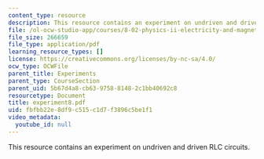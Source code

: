 ```yaml
---
content_type: resource
description: This resource contains an experiment on undriven and driven RLC circuits.
file: /ol-ocw-studio-app/courses/8-02-physics-ii-electricity-and-magnetism-spring-2007/fbfbb22e8df9c515c1d7f3896c5be1f1_experiment8.pdf
file_size: 266659
file_type: application/pdf
learning_resource_types: []
license: https://creativecommons.org/licenses/by-nc-sa/4.0/
ocw_type: OCWFile
parent_title: Experiments
parent_type: CourseSection
parent_uid: 5b67d4a8-cb63-9758-8148-2c1bb40692c8
resourcetype: Document
title: experiment8.pdf
uid: fbfbb22e-8df9-c515-c1d7-f3896c5be1f1
video_metadata:
  youtube_id: null
---
```

This resource contains an experiment on undriven and driven RLC circuits.